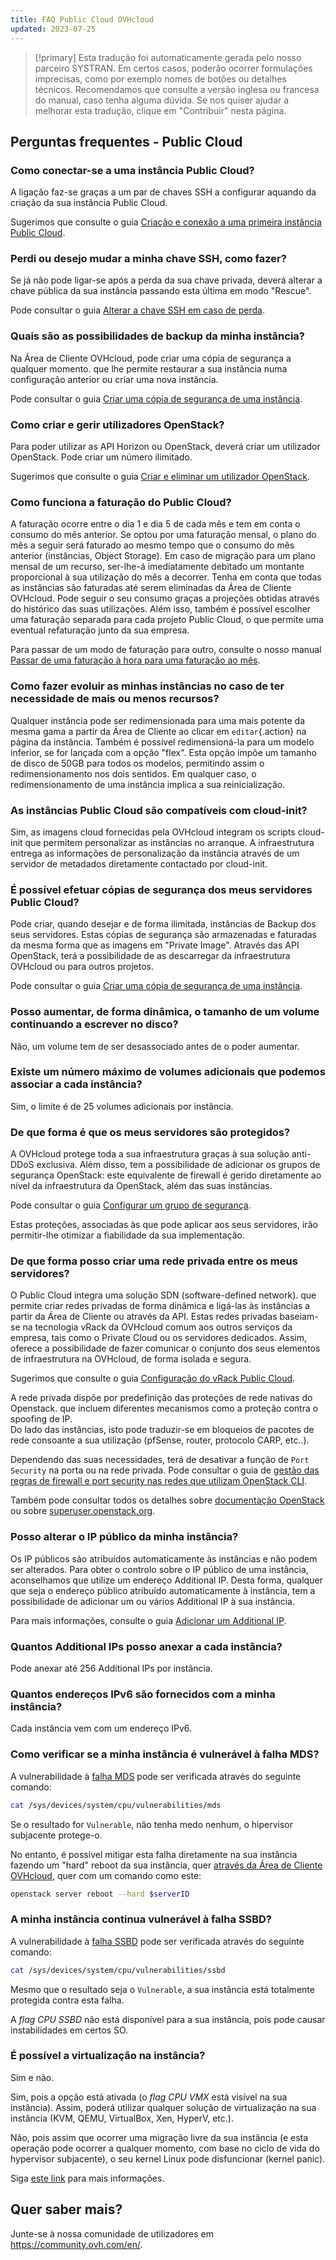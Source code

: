 ```yaml
---
title: FAQ Public Cloud OVHcloud
updated: 2023-07-25
---
```


> [!primary]
> Esta tradução foi automaticamente gerada pelo nosso parceiro SYSTRAN. Em certos casos, poderão ocorrer formulações imprecisas, como por exemplo nomes de botões ou detalhes técnicos. Recomendamos que consulte a versão inglesa ou francesa do manual, caso tenha alguma dúvida. Se nos quiser ajudar a melhorar esta tradução, clique em "Contribuir" nesta página.
>

## Perguntas frequentes - Public Cloud

### Como conectar-se a uma instância Public Cloud?

A ligação faz-se graças a um par de chaves SSH a configurar aquando da criação da sua instância Public Cloud.

Sugerimos que consulte o guia [Criação e conexão a uma primeira instância Public Cloud](/pages/public_cloud/compute/public-cloud-first-steps).

### Perdi ou desejo mudar a minha chave SSH, como fazer?

Se já não pode ligar-se após a perda da sua chave privada, deverá alterar a chave pública da sua instância passando esta última em modo "Rescue".

Pode consultar o guia [Alterar a chave SSH em caso de perda](/pages/public_cloud/compute/replacing_lost_ssh_key).

### Quais são as possibilidades de backup da minha instância?

Na Área de Cliente OVHcloud, pode criar uma cópia de segurança a qualquer momento. que lhe permite restaurar a sua instância numa configuração anterior ou criar uma nova instância.

Pode consultar o guia [Criar uma cópia de segurança de uma instância](/pages/public_cloud/compute/save_an_instance).

### Como criar e gerir utilizadores OpenStack?  

Para poder utilizar as API Horizon ou OpenStack, deverá criar um utilizador OpenStack. Pode criar um número ilimitado.

Sugerimos que consulte o guia [Criar e eliminar um utilizador OpenStack](/pages/public_cloud/compute/create_and_delete_a_user).

### Como funciona a faturação do Public Cloud?

A faturação ocorre entre o dia 1 e dia 5 de cada mês e tem em conta o consumo do mês anterior. Se optou por uma faturação mensal, o plano do mês a seguir será faturado ao mesmo tempo que o consumo do mês anterior (instâncias, Object Storage). Em caso de migração para um plano mensal de um recurso, ser-lhe-á imediatamente debitado um montante proporcional à sua utilização do mês a decorrer.
Tenha em conta que todas as instâncias são faturadas até serem eliminadas da Área de Cliente OVHcloud.
Pode seguir o seu consumo graças a projeções obtidas através do histórico das suas utilizações. Além isso, também é possível escolher uma faturação separada para cada projeto Public Cloud, o que permite uma eventual refaturação junto da sua empresa.

Para passar de um modo de faturação para outro, consulte o nosso manual [Passar de uma faturação à hora para uma faturação ao mês](/pages/account_and_service_management/managing_billing_payments_and_services/changing_hourly_monthly_billing).

### Como fazer evoluir as minhas instâncias no caso de ter necessidade de mais ou menos recursos?

Qualquer instância pode ser redimensionada para uma mais potente da mesma gama a partir da Área de Cliente ao clicar em `editar`{.action} na página da instância. Também é possível redimensioná-la para um modelo inferior, se for lançada com a opção "flex". Esta opção impõe um tamanho de disco de 50GB para todos os modelos, permitindo assim o redimensionamento nos dois sentidos.
Em qualquer caso, o redimensionamento de uma instância implica a sua reinicialização.

### As instâncias Public Cloud são compatíveis com cloud-init?

Sim, as imagens cloud fornecidas pela OVHcloud integram os scripts cloud-init que permitem personalizar as instâncias no arranque. A infraestrutura entrega as informações de personalização da instância através de um servidor de metadados diretamente contactado por cloud-init.

### É possível efetuar cópias de segurança dos meus servidores Public Cloud?

Pode criar, quando desejar e de forma ilimitada, instâncias de Backup dos seus servidores. Estas cópias de segurança são armazenadas e faturadas da mesma forma que as imagens em "Private Image". Através das API OpenStack, terá a possibilidade de as descarregar da infraestrutura OVHcloud ou para outros projetos.

Pode consultar o guia [Criar uma cópia de segurança de uma instância](/pages/public_cloud/compute/save_an_instance).

### Posso aumentar, de forma dinâmica, o tamanho de um volume continuando a escrever no disco?

Não, um volume tem de ser desassociado antes de o poder aumentar.

### Existe um número máximo de volumes adicionais que podemos associar a cada instância?

Sim, o limite é de 25 volumes adicionais por instância.

### De que forma é que os meus servidores são protegidos?

A OVHcloud protege toda a sua infraestrutura graças à sua solução anti-DDoS exclusiva. Além disso, tem a possibilidade de adicionar os grupos de segurança OpenStack: este equivalente de firewall é gerido diretamente ao nível da infraestrutura da OpenStack, além das suas instâncias.

Pode consultar o guia [Configurar um grupo de segurança](/pages/public_cloud/compute/setup_security_group).

Estas proteções, associadas às que pode aplicar aos seus servidores, irão permitir-lhe otimizar a fiabilidade da sua implementação.

### De que forma posso criar uma rede privada entre os meus servidores?

O Public Cloud integra uma solução SDN (software-defined network). que permite criar redes privadas de forma dinâmica e ligá-las às instâncias a partir da Área de Cliente ou através da API.
Estas redes privadas baseiam-se na tecnologia vRack da OVHcloud comum aos outros serviços da empresa, tais como o Private Cloud ou os servidores dedicados. Assim, oferece a possibilidade de fazer comunicar o conjunto dos seus elementos de infraestrutura na OVHcloud, de forma isolada e segura.

Sugerimos que consulte o guia [Configuração do vRack Public Cloud](/pages/public_cloud/public_cloud_network_services/getting-started-07-creating-vrack).

A rede privada dispõe por predefinição das proteções de rede nativas do Openstack. que incluem diferentes mecanismos como a proteção contra o spoofing de IP.<br>
Do lado das instâncias, isto pode traduzir-se em bloqueios de pacotes de rede consoante a sua utilização (pfSense, router, protocolo CARP, etc..).

Dependendo das suas necessidades, terá de desativar a função de `Port Security` na porta ou na rede privada.
Pode consultar o guia de [gestão das regras de firewall e port security nas redes que utilizam OpenStack CLI](/pages/public_cloud/compute/security_group_private_network).

Também pode consultar todos os detalhes sobre [documentação OpenStack](https://docs.openstack.org/developer/dragonflow/specs/mac_spoofing.html) ou sobre [superuser.openstack.org](https://superuser.openstack.org/articles/managing-port-level-security-openstack/).

### Posso alterar o IP público da minha instância?

Os IP públicos são atribuídos automaticamente às instâncias e não podem ser alterados. Para obter o controlo sobre o IP público de uma instância, aconselhamos que utilize um endereço Additional IP. Desta forma, qualquer que seja o endereço público atribuído automaticamente à instância, tem a possibilidade de adicionar um ou vários Additional IP à sua instância.

Para mais informações, consulte o guia [Adicionar um Additional IP](/pages/public_cloud/public_cloud_network_services/additional-ip-buy).

### Quantos Additional IPs posso anexar a cada instância?

Pode anexar até 256 Additional IPs por instância.

### Quantos endereços IPv6 são fornecidos com a minha instância?

Cada instância vem com um endereço IPv6.

### Como verificar se a minha instância é vulnerável à falha MDS?

A vulnerabilidade à [falha MDS](https://www.kernel.org/doc/html/latest/admin-guide/hw-vuln/mds.html) pode ser verificada através do seguinte comando:

```bash
cat /sys/devices/system/cpu/vulnerabilities/mds
```

Se o resultado for `Vulnerable`, não tenha medo nenhum, o hipervisor subjacente protege-o.

No entanto, é possível mitigar esta falha diretamente na sua instância fazendo um "hard" reboot da sua instância, quer [através da Área de Cliente OVHcloud](/pages/public_cloud/compute/first_steps_with_public_cloud_instance), quer com um comando como este:

```bash
openstack server reboot --hard $serverID
```

### A minha instância continua vulnerável à falha SSBD?

A vulnerabilidade à [falha SSBD](https://www.kernel.org/doc/html/latest/userspace-api/spec_ctrl.html) pode ser verificada através do seguinte comando:

```bash
cat /sys/devices/system/cpu/vulnerabilities/ssbd
```

Mesmo que o resultado seja o `Vulnerable`, a sua instância está totalmente protegida contra esta falha.

A *flag CPU SSBD* não está disponível para a sua instância, pois pode causar instabilidades em certos SO.

### É possível a virtualização na instância?

Sim e não.

Sim, pois a opção está ativada (o *flag CPU VMX* está visível na sua instância). Assim, poderá utilizar qualquer solução de virtualização na sua instância (KVM, QEMU, VirtualBox, Xen, HyperV, etc.).

Não, pois assim que ocorrer uma migração livre da sua instância (e esta operação pode ocorrer a qualquer momento, com base no ciclo de vida do hypervisor subjacente), o seu kernel Linux pode disfuncionar (kernel panic).

Siga [este link](https://www.linux-kvm.org/page/Nested_Guests#Limitations) para mais informações.

## Quer saber mais?

Junte-se à nossa comunidade de utilizadores em <https://community.ovh.com/en/>.
